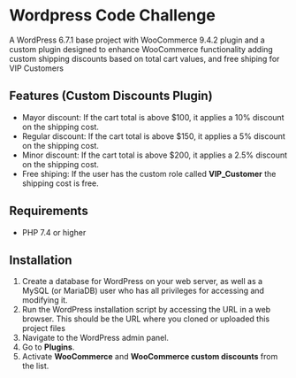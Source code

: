 # Wordpress Code Challenge

A WordPress 6.7.1 base project with WooCommerce 9.4.2 plugin and a custom plugin designed to enhance WooCommerce functionality adding custom shipping discounts based on total cart values, and free shiping for VIP Customers

## Features (Custom Discounts Plugin)

- Mayor discount: If the cart total is above $100, it applies a 10% discount on the shipping cost.
- Regular discount: If the cart total  is above $150, it applies a 5% discount on the shipping cost.
- Minor discount: If the cart total is above $200, it applies a 2.5% discount on the shipping cost.
- Free shiping: If the user has the custom role called **VIP_Customer** the shipping cost is free.

## Requirements

- PHP 7.4 or higher

## Installation

1. Create a database for WordPress on your web server, as well as a MySQL (or MariaDB) user who has all privileges for accessing and modifying it.
2. Run the WordPress installation script by accessing the URL in a web browser. This should be the URL where you cloned or uploaded this project files
2. Navigate to the WordPress admin panel.
3. Go to **Plugins**.
4. Activate **WooCommerce** and **WooCommerce custom discounts** from the list.